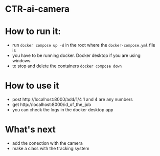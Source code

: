 # CTR-ai-camera

# How to run it:
- run `docker compose up -d` in the root where the `docker-compose.yml` file is
- you have to be running docker. Docker desktop if you are using windows
- to stop and delete the containers `docker compose down`

# How to use it
- post http://localhost:8000/add/1/4  1 and 4 are any numbers
- get http://localhost:8000/id_of_the_job
- you can check the logs in the docker desktop app

# What's next
- add the conection with the camera
- make a class with the tracking system 
